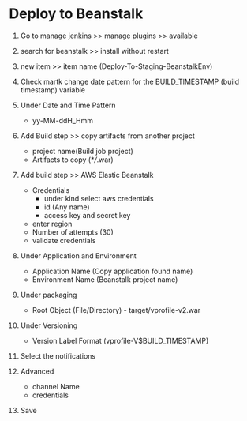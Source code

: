 # Deploy to Beanstalk

1. Go to manage jenkins >> manage plugins >> available

2. search for beanstalk >> install without restart

3. new item >> item name (Deploy-To-Staging-BeanstalkEnv)

4. Check martk change date pattern for the BUILD_TIMESTAMP (build timestamp) variable

5. Under Date and Time Pattern

   - yy-MM-ddH_Hmm

6. Add Build step >> copy artifacts from another project

   - project name(Build job project)
   - Artifacts to copy (\*_/_.war)

7. Add build step >> AWS Elastic Beanstalk

   - Credentials
     - under kind select aws credentials
     - id (Any name)
     - access key and secret key
   - enter region
   - Number of attempts (30)
   - validate credentials

8. Under Application and Environment

   - Application Name (Copy application found name)
   - Environment Name (Beanstalk project name)

9. Under packaging

   - Root Object (File/Directory) - target/vprofile-v2.war

10. Under Versioning

    - Version Label Format (vprofile-V$BUILD_TIMESTAMP)

11. Select the notifications

12. Advanced

    - channel Name
    - credentials

13. Save
